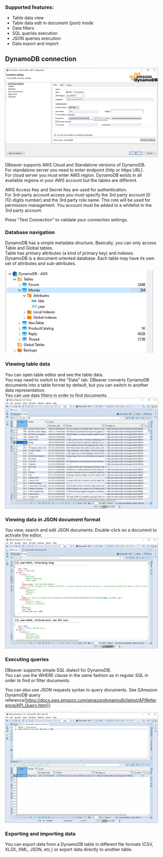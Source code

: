### Supported features:
- Table data view
- Table data edit in document (json) mode
- Data filters
- SQL queries execution
- JSON queries execution
- Data export and import

## DynamoDB connection

![](images/database/dynamodb/connection-page.png)

DBeaver supports AWS Cloud and Standalone versions of DynamoDB.  
For standalone server you need to enter endpoint (http or https URL).  
For cloud server you must enter AWS region. DynamoDB exists in all available regions in your AWS account but the tables are different.

AWS Access Key and Secret Key are used for authentication.  
For 3rd-party account access you must specify the 3rd party account ID (12-digits number) and the 3rd party role name. This role will be used for permission management. You account must be added to a whitelist in the 3rd party account.  

Press "Test Connection" to validate your connection settings.

### Database navigation

DynamoDB has a simple metadata structure. Basically, you can only access Table and Global tables.  
Table has primary attributes (a kind of primary key) and indexes.  
DynamoDB is a document-oriented database. Each table may have its own set of attributes and sub-attributes.  

![](images/database/dynamodb/database-structure.png)

### Viewing table data

You can open table editor and see the table data.  
You may need to switch to the "Data" tab.
DBeaver converts DynamoDB documents into a table format by default, but you can switch to another data representation.  
You can use data filters in order to find documents.  
![](images/database/dynamodb/data-view.png)

### Viewing data in JSON document format

You view, search and edit JSON documents. Double-click on a document to activate the editor.  
![](images/database/dynamodb/data-view-json.png)

### Executing queries

DBeaver supports simple SQL dialect for DynamoDB.  
You can use the WHERE clause in the same fashion as in regular SQL in order to find or filter documents.  

You can also use JSON requests syntax to query documents. See [[Amazon DynamoDB query reference|https://docs.aws.amazon.com/amazondynamodb/latest/APIReference/API_Query.html]].

![](images/database/dynamodb/sql-query-simple.png)

### Exporting and importing data

You can export data from a DynamoDB table in different file formats (CSV, XLSX, XML, JSON, etc,) or export data directly to another table.  

